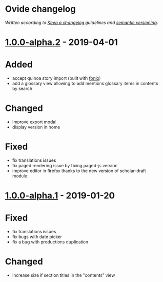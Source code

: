 # Ovide changelog

*Written according to [Keep a changelog](https://keepachangelog.com/en/1.0.0/) guidelines and [semantic versioning](https://semver.org/)*.

# [1.0.0-alpha.2](https://github.com/peritext/ovide/tree/1.0.0-alpha.2) - 2019-04-01

# Added

* accept quinoa story import (built with [fonio](https://github.com/medialab/fonio/))
* add a glossary view allowing to add mentions glossary items in contents by search

# Changed

* improve export modal
* display version in home

# Fixed

* fix translations issues
* fix paged rendering issue by fixing paged-js version
* improve editor in firefox thanks to the new version of scholar-draft module


# [1.0.0-alpha.1](https://github.com/peritext/ovide/tree/1.0.0-alpha.1) - 2019-01-20

# Fixed

* fix translations issues
* fix bugs with date picker
* fix a bug with productions duplication

# Changed

* increase size if section titles in the "contents" view
